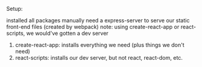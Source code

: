 Setup:

installed all packages manually
need a express-server to serve our static front-end files (created by webpack)
note: using create-react-app or react-scripts, we would've gotten a dev server

1. create-react-app: installs everything we need (plus things we don't need)
2. react-scripts: installs our dev server, but not react, react-dom, etc.
